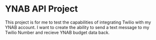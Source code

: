 # YNAB API Project
This project is for me to test the capabilities of integrating Twilio with my YNAB account. I want to create the ability to send a text message to my Twilio Number and recieve YNAB budget data back.
